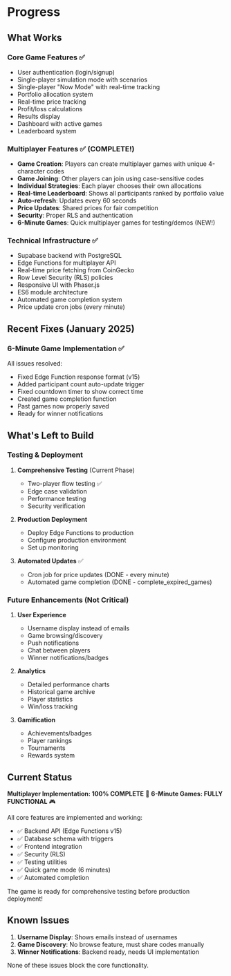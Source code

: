 # Progress

## What Works

### Core Game Features ✅
- User authentication (login/signup)
- Single-player simulation mode with scenarios
- Single-player "Now Mode" with real-time tracking
- Portfolio allocation system
- Real-time price tracking
- Profit/loss calculations
- Results display
- Dashboard with active games
- Leaderboard system

### Multiplayer Features ✅ (COMPLETE!)
- **Game Creation**: Players can create multiplayer games with unique 4-character codes
- **Game Joining**: Other players can join using case-sensitive codes
- **Individual Strategies**: Each player chooses their own allocations
- **Real-time Leaderboard**: Shows all participants ranked by portfolio value
- **Auto-refresh**: Updates every 60 seconds
- **Price Updates**: Shared prices for fair competition
- **Security**: Proper RLS and authentication
- **6-Minute Games**: Quick multiplayer games for testing/demos (NEW!)

### Technical Infrastructure ✅
- Supabase backend with PostgreSQL
- Edge Functions for multiplayer API
- Real-time price fetching from CoinGecko
- Row Level Security (RLS) policies
- Responsive UI with Phaser.js
- ES6 module architecture
- Automated game completion system
- Price update cron jobs (every minute)

## Recent Fixes (January 2025)

### 6-Minute Game Implementation ✅
All issues resolved:
- Fixed Edge Function response format (v15)
- Added participant count auto-update trigger
- Fixed countdown timer to show correct time
- Created game completion function
- Past games now properly saved
- Ready for winner notifications

## What's Left to Build

### Testing & Deployment
1. **Comprehensive Testing** (Current Phase)
   - Two-player flow testing ✅
   - Edge case validation
   - Performance testing
   - Security verification

2. **Production Deployment**
   - Deploy Edge Functions to production
   - Configure production environment
   - Set up monitoring

3. **Automated Updates** ✅
   - Cron job for price updates (DONE - every minute)
   - Automated game completion (DONE - complete_expired_games)

### Future Enhancements (Not Critical)
1. **User Experience**
   - Username display instead of emails
   - Game browsing/discovery
   - Push notifications
   - Chat between players
   - Winner notifications/badges

2. **Analytics**
   - Detailed performance charts
   - Historical game archive
   - Player statistics
   - Win/loss tracking

3. **Gamification**
   - Achievements/badges
   - Player rankings
   - Tournaments
   - Rewards system

## Current Status

**Multiplayer Implementation: 100% COMPLETE** 🎉
**6-Minute Games: FULLY FUNCTIONAL** 🎮

All core features are implemented and working:
- ✅ Backend API (Edge Functions v15)
- ✅ Database schema with triggers
- ✅ Frontend integration
- ✅ Security (RLS)
- ✅ Testing utilities
- ✅ Quick game mode (6 minutes)
- ✅ Automated completion

The game is ready for comprehensive testing before production deployment!

## Known Issues

1. **Username Display**: Shows emails instead of usernames
2. **Game Discovery**: No browse feature, must share codes manually
3. **Winner Notifications**: Backend ready, needs UI implementation

None of these issues block the core functionality. 
